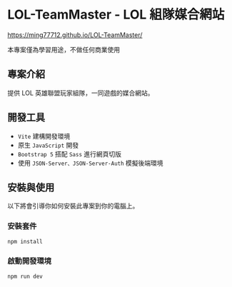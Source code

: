 # LOL-TeamMaster - LOL 組隊媒合網站

https://ming77712.github.io/LOL-TeamMaster/

本專案僅為學習用途，不做任何商業使用

## 專案介紹

提供 LOL 英雄聯盟玩家組隊，一同遊戲的媒合網站。

## 開發工具

- `Vite` 建構開發環境
- 原生 `JavaScript` 開發
- `Bootstrap 5` 搭配 `Sass` 進行網頁切版
- 使用 `JSON-Server、JSON-Server-Auth` 模擬後端環境

## 安裝與使用

以下將會引導你如何安裝此專案到你的電腦上。

### 安裝套件

```bash
npm install
```

### 啟動開發環境

```bash
npm run dev
```

